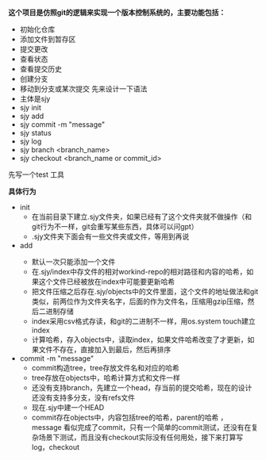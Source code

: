 **这个项目是仿照git的逻辑来实现一个版本控制系统的，主要功能包括：**
- 初始化仓库
- 添加文件到暂存区
- 提交更改
- 查看状态
- 查看提交历史
- 创建分支
- 移动到分支或某次提交
先来设计一下语法
- 主体是sjy 
- sjy init
- sjy add <file>
- sjy commit -m "message"
- sjy status
- sjy log
- sjy branch <branch_name>
- sjy checkout <branch_name or commit_id>

先写一个test 工具

**具体行为**
- init
  - 在当前目录下建立.sjy文件夹，如果已经有了这个文件夹就不做操作（和git行为不一样，git会重写某些东西，具体可以问gpt）
  - .sjy文件夹下面会有一些文件夹或文件，等用到再说
- add <file>
  - 默认一次只能添加一个文件
  - 在.sjy/index中存文件的相对workind-repo的相对路径和内容的哈希，如果这个文件已经被放在index中可能要更新哈希
  - 把文件压缩之后存在.sjy/objects中的文件里面，这个文件的地址做法和git类似，前两位作为文件夹名字，后面的作为文件名，压缩用gzip压缩，然后二进制存储
  - index采用csv格式存读，和git的二进制不一样，用os.system touch建立index
  - 计算哈希，存入objects中，读取index，如果文件哈希改变了才更新，如果文件不存在，直接加入到最后，然后再排序
- commit -m "message"
  - commit构造tree，tree存放文件名和对应的哈希
  - tree存放在objects中，哈希计算方式和文件一样
  - 还没有支持branch，先建立一个head，存当前的提交哈希，现在的设计还没有支持多分支，没有refs文件
  - 现在.sjy中建一个HEAD
  - commit存在objects中，内容包括tree的哈希，parent的哈希 ， message
看似完成了commit，只有一个简单的commit测试，还没有在复杂场景下测试，而且没有checkout实际没有任何用处，接下来打算写log，checkout

